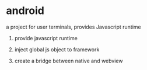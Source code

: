 # android

a project for user terminals, provides Javascript runtime

1. provide javascript runtime

2. inject global js object to framework

3. create a bridge between native and webview
